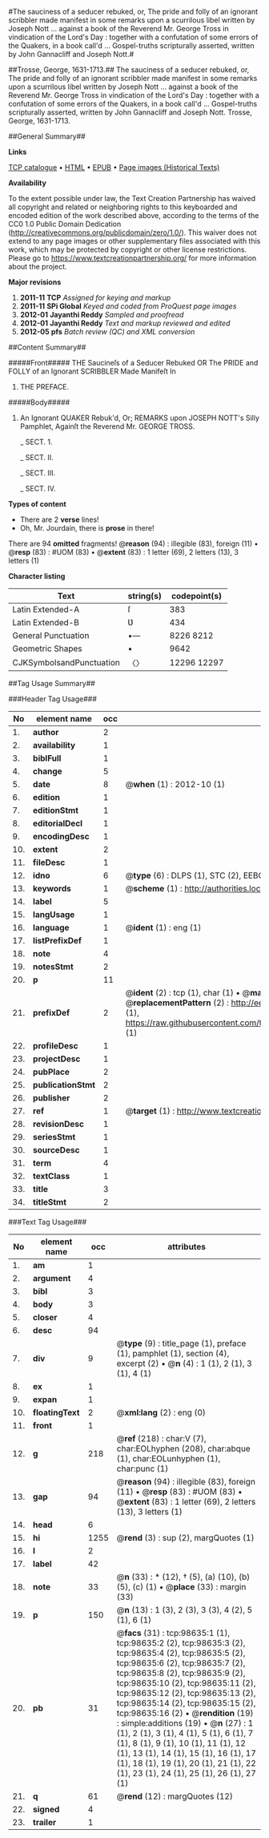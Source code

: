#The sauciness of a seducer rebuked, or, The pride and folly of an ignorant scribbler made manifest in some remarks upon a scurrilous libel written by Joseph Nott ... against a book of the Reverend Mr. George Tross in vindication of the Lord's Day : together with a confutation of some errors of the Quakers, in a book call'd ... Gospel-truths scripturally asserted, written by John Gannacliff and Joseph Nott.#

##Trosse, George, 1631-1713.##
The sauciness of a seducer rebuked, or, The pride and folly of an ignorant scribbler made manifest in some remarks upon a scurrilous libel written by Joseph Nott ... against a book of the Reverend Mr. George Tross in vindication of the Lord's Day : together with a confutation of some errors of the Quakers, in a book call'd ... Gospel-truths scripturally asserted, written by John Gannacliff and Joseph Nott.
Trosse, George, 1631-1713.

##General Summary##

**Links**

[TCP catalogue](http://www.ota.ox.ac.uk/tcp/)  • 
[HTML](http://tei.it.ox.ac.uk/tcp/Texts-HTML/free/A62/A62209.html)  • 
[EPUB](http://tei.it.ox.ac.uk/tcp/Texts-EPUB/free/A62/A62209.epub) • 
[Page images (Historical Texts)](https://historicaltexts.jisc.ac.uk/eebo-13241892e)

**Availability**

To the extent possible under law, the Text Creation Partnership has waived all copyright and related or neighboring rights to this keyboarded and encoded edition of the work described above, according to the terms of the CC0 1.0 Public Domain Dedication (http://creativecommons.org/publicdomain/zero/1.0/). This waiver does not extend to any page images or other supplementary files associated with this work, which may be protected by copyright or other license restrictions. Please go to https://www.textcreationpartnership.org/ for more information about the project.

**Major revisions**

1. __2011-11__ __TCP__ *Assigned for keying and markup*
1. __2011-11__ __SPi Global__ *Keyed and coded from ProQuest page images*
1. __2012-01__ __Jayanthi Reddy__ *Sampled and proofread*
1. __2012-01__ __Jayanthi Reddy__ *Text and markup reviewed and edited*
1. __2012-05__ __pfs__ *Batch review (QC) and XML conversion*

##Content Summary##

#####Front#####
THE Saucineſs of a Seducer Rebuked OR The PRIDE and FOLLY of an Ignorant SCRIBBLER Made Manifeſt In 
1. THE PREFACE.

#####Body#####

1. An Ignorant QUAKER Rebuk'd, Or; REMARKS upon JOSEPH NOTT's Silly Pamphlet, Againſt the Reverend Mr. GEORGE TROSS.

    _ SECT. 1.

    _ SECT. II.

    _ SECT. III.

    _ SECT. IV.

**Types of content**

  * There are 2 **verse** lines!
  * Oh, Mr. Jourdain, there is **prose** in there!

There are 94 **omitted** fragments! 
 @__reason__ (94) : illegible (83), foreign (11)  •  @__resp__ (83) : #UOM (83)  •  @__extent__ (83) : 1 letter (69), 2 letters (13), 3 letters (1)

**Character listing**


|Text|string(s)|codepoint(s)|
|---|---|---|
|Latin Extended-A|ſ|383|
|Latin Extended-B|Ʋ|434|
|General Punctuation|•—|8226 8212|
|Geometric Shapes|▪|9642|
|CJKSymbolsandPunctuation|〈〉|12296 12297|

##Tag Usage Summary##

###Header Tag Usage###

|No|element name|occ|attributes|
|---|---|---|---|
|1.|__author__|2||
|2.|__availability__|1||
|3.|__biblFull__|1||
|4.|__change__|5||
|5.|__date__|8| @__when__ (1) : 2012-10 (1)|
|6.|__edition__|1||
|7.|__editionStmt__|1||
|8.|__editorialDecl__|1||
|9.|__encodingDesc__|1||
|10.|__extent__|2||
|11.|__fileDesc__|1||
|12.|__idno__|6| @__type__ (6) : DLPS (1), STC (2), EEBO-CITATION (1), OCLC (1), VID (1)|
|13.|__keywords__|1| @__scheme__ (1) : http://authorities.loc.gov/ (1)|
|14.|__label__|5||
|15.|__langUsage__|1||
|16.|__language__|1| @__ident__ (1) : eng (1)|
|17.|__listPrefixDef__|1||
|18.|__note__|4||
|19.|__notesStmt__|2||
|20.|__p__|11||
|21.|__prefixDef__|2| @__ident__ (2) : tcp (1), char (1)  •  @__matchPattern__ (2) : ([0-9\-]+):([0-9IVX]+) (1), (.+) (1)  •  @__replacementPattern__ (2) : http://eebo.chadwyck.com/downloadtiff?vid=$1&page=$2 (1), https://raw.githubusercontent.com/textcreationpartnership/Texts/master/tcpchars.xml#$1 (1)|
|22.|__profileDesc__|1||
|23.|__projectDesc__|1||
|24.|__pubPlace__|2||
|25.|__publicationStmt__|2||
|26.|__publisher__|2||
|27.|__ref__|1| @__target__ (1) : http://www.textcreationpartnership.org/docs/. (1)|
|28.|__revisionDesc__|1||
|29.|__seriesStmt__|1||
|30.|__sourceDesc__|1||
|31.|__term__|4||
|32.|__textClass__|1||
|33.|__title__|3||
|34.|__titleStmt__|2||


###Text Tag Usage###

|No|element name|occ|attributes|
|---|---|---|---|
|1.|__am__|1||
|2.|__argument__|4||
|3.|__bibl__|3||
|4.|__body__|3||
|5.|__closer__|4||
|6.|__desc__|94||
|7.|__div__|9| @__type__ (9) : title_page (1), preface (1), pamphlet (1), section (4), excerpt (2)  •  @__n__ (4) : 1 (1), 2 (1), 3 (1), 4 (1)|
|8.|__ex__|1||
|9.|__expan__|1||
|10.|__floatingText__|2| @__xml:lang__ (2) : eng (0)|
|11.|__front__|1||
|12.|__g__|218| @__ref__ (218) : char:V (7), char:EOLhyphen (208), char:abque (1), char:EOLunhyphen (1), char:punc (1)|
|13.|__gap__|94| @__reason__ (94) : illegible (83), foreign (11)  •  @__resp__ (83) : #UOM (83)  •  @__extent__ (83) : 1 letter (69), 2 letters (13), 3 letters (1)|
|14.|__head__|6||
|15.|__hi__|1255| @__rend__ (3) : sup (2), margQuotes (1)|
|16.|__l__|2||
|17.|__label__|42||
|18.|__note__|33| @__n__ (33) : * (12), † (5), (a) (10), (b) (5), (c) (1)  •  @__place__ (33) : margin (33)|
|19.|__p__|150| @__n__ (13) : 1 (3), 2 (3), 3 (3), 4 (2), 5 (1), 6 (1)|
|20.|__pb__|31| @__facs__ (31) : tcp:98635:1 (1), tcp:98635:2 (2), tcp:98635:3 (2), tcp:98635:4 (2), tcp:98635:5 (2), tcp:98635:6 (2), tcp:98635:7 (2), tcp:98635:8 (2), tcp:98635:9 (2), tcp:98635:10 (2), tcp:98635:11 (2), tcp:98635:12 (2), tcp:98635:13 (2), tcp:98635:14 (2), tcp:98635:15 (2), tcp:98635:16 (2)  •  @__rendition__ (19) : simple:additions (19)  •  @__n__ (27) : 1 (1), 2 (1), 3 (1), 4 (1), 5 (1), 6 (1), 7 (1), 8 (1), 9 (1), 10 (1), 11 (1), 12 (1), 13 (1), 14 (1), 15 (1), 16 (1), 17 (1), 18 (1), 19 (1), 20 (1), 21 (1), 22 (1), 23 (1), 24 (1), 25 (1), 26 (1), 27 (1)|
|21.|__q__|61| @__rend__ (12) : margQuotes (12)|
|22.|__signed__|4||
|23.|__trailer__|1||
